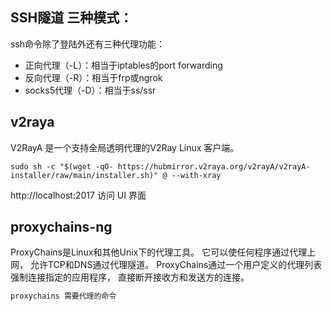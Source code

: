 ## SSH隧道 三种模式：

ssh命令除了登陆外还有三种代理功能：

- 正向代理（-L）：相当于iptables的port forwarding
- 反向代理（-R）：相当于frp或ngrok
- socks5代理（-D）：相当于ss/ssr


## v2raya
V2RayA 是一个支持全局透明代理的V2Ray Linux 客户端。
```
sudo sh -c "$(wget -qO- https://hubmirror.v2raya.org/v2rayA/v2rayA-installer/raw/main/installer.sh)" @ --with-xray
```
 http://localhost:2017 访问 UI 界面


## proxychains-ng
ProxyChains是Linux和其他Unix下的代理工具。 它可以使任何程序通过代理上网， 允许TCP和DNS通过代理隧道。 ProxyChains通过一个用户定义的代理列表强制连接指定的应用程序， 直接断开接收方和发送方的连接。
```bash
proxychains 需要代理的命令
```
